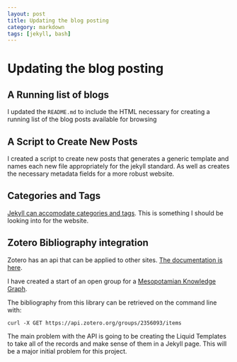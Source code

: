 ```yaml
---
layout: post
title: Updating the blog posting
category: markdown
tags: [jekyll, bash]
--- 
```


# Updating the blog posting

## A Running list of blogs 

I updated the `README.md` to include the HTML necessary for creating a running
list of the blog posts available for browsing

## A Script to Create New Posts 

I created a script to create new posts that generates a generic template and
names each new file appropriately for the jekyll standard. As well as creates
the necessary metadata fields for a more robust website. 

## Categories and Tags 

[Jekyll can accomodate categories and
tags](https://codinfox.github.io/dev/2015/03/06/use-tags-and-categories-in-your-jekyll-based-github-pages/).
This is something I should be looking into for the website.


## Zotero Bibliography integration

Zotero has an api that can be applied to other sites. [The documentation is
here](https://www.zotero.org/support/dev/web_api/v3/basics). 

I have created a start of an open group for a [Mesopotamian Knowledge
Graph](https://www.zotero.org/groups/2356093/messoptamianknowledgegraph). 

The bibliography from this library can be retrieved on the command line with: 

``` curl -X GET https://api.zotero.org/groups/2356093/items ``` 

The main problem with the API is going to be creating the Liquid Templates to
take all of the records and make sense of them in a Jekyll page. This will be
a major initial problem for this project. 

